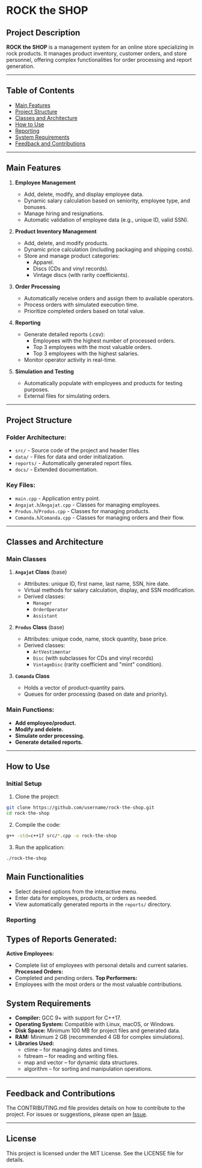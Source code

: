 # ROCK the SHOP

## Project Description

**ROCK the SHOP** is a management system for an online store specializing in rock products. It manages product inventory, customer orders, and store personnel, offering complex functionalities for order processing and report generation.

---

## Table of Contents
- [Main Features](#main-features)
- [Project Structure](#project-structure)
- [Classes and Architecture](#classes-and-architecture)
- [How to Use](#how-to-use)
- [Reporting](#reporting)
- [System Requirements](#system-requirements)
- [Feedback and Contributions](#feedback-and-contributions)

---

## Main Features

1. **Employee Management**
   - Add, delete, modify, and display employee data.
   - Dynamic salary calculation based on seniority, employee type, and bonuses.
   - Manage hiring and resignations.
   - Automatic validation of employee data (e.g., unique ID, valid SSN).

2. **Product Inventory Management**
   - Add, delete, and modify products.
   - Dynamic price calculation (including packaging and shipping costs).
   - Store and manage product categories:
     - Apparel.
     - Discs (CDs and vinyl records).
     - Vintage discs (with rarity coefficients).

3. **Order Processing**
   - Automatically receive orders and assign them to available operators.
   - Process orders with simulated execution time.
   - Prioritize completed orders based on total value.

4. **Reporting**
   - Generate detailed reports (.csv):
     - Employees with the highest number of processed orders.
     - Top 3 employees with the most valuable orders.
     - Top 3 employees with the highest salaries.
   - Monitor operator activity in real-time.

5. **Simulation and Testing**
   - Automatically populate with employees and products for testing purposes.
   - External files for simulating orders.

---

## Project Structure

### Folder Architecture:
- `src/` - Source code of the project and header files
- `data/` - Files for data and order initialization.
- `reports/` - Automatically generated report files.
- `docs/` - Extended documentation.

### Key Files:
- `main.cpp` - Application entry point.
- `Angajat.h`/`Angajat.cpp` - Classes for managing employees.
- `Produs.h`/`Produs.cpp` - Classes for managing products.
- `Comanda.h`/`Comanda.cpp` - Classes for managing orders and their flow.

---

## Classes and Architecture

### Main Classes
1. **`Angajat` Class** (base)
   - Attributes: unique ID, first name, last name, SSN, hire date.
   - Virtual methods for salary calculation, display, and SSN modification.
   - Derived classes:
     - `Manager`
     - `OrderOperator`
     - `Assistant`

2. **`Produs` Class** (base)
   - Attributes: unique code, name, stock quantity, base price.
   - Derived classes:
     - `ArtVestimentar`
     - `Disc` (with subclasses for CDs and vinyl records)
     - `VintageDisc` (rarity coefficient and "mint" condition).

3. **`Comanda` Class**
   - Holds a vector of product-quantity pairs.
   - Queues for order processing (based on date and priority).

### Main Functions:
- **Add employee/product.**
- **Modify and delete.**
- **Simulate order processing.**
- **Generate detailed reports.**

---

## How to Use

### Initial Setup
1. Clone the project:
```bash
git clone https://github.com/username/rock-the-shop.git
cd rock-the-shop
```
2. Compile the code:
```bash
g++ -std=c++17 src/*.cpp -o rock-the-shop
```
3. Run the application:
```bash
./rock-the-shop
 ```
   
## Main Functionalities
- Select desired options from the interactive menu.
- Enter data for employees, products, or orders as needed.
- View automatically generated reports in the `reports/` directory.


### Reporting

## Types of Reports Generated:
**Active Employees:**
  - Complete list of employees with personal details and current salaries.
**Processed Orders:**
  - Completed and pending orders.
**Top Performers:**
  - Employees with the most orders or the most valuable contributions.

## System Requirements
- **Compiler:** GCC 9+ with support for C++17.
- **Operating System:** Compatible with Linux, macOS, or Windows.
- **Disk Space:** Minimum 100 MB for project files and generated data.
- **RAM:** Minimum 2 GB (recommended 4 GB for complex simulations).
- **Libraries Used:** 
  - ctime – for managing dates and times.
  - fstream – for reading and writing files.
  - map and vector – for dynamic data structures.
  - algorithm – for sorting and manipulation operations.

---

## Feedback and Contributions

The CONTRIBUTING.md file provides details on how to contribute to the project.
For issues or suggestions, please open an [Issue](https://github.com/username/rock-the-shop/issues).

---

## License

This project is licensed under the MIT License. See the LICENSE file for details.



